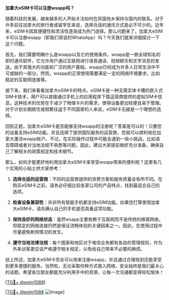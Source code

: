 **加拿大eSIM卡可以注册wsapp吗？**

随着科技的发展，越来越多的人开始关注如何在异国他乡保持与国内的联系。对于许多前往加拿大的旅行者或留学生来说，选择合适的通讯方式是必不可少的。近年来，eSIM卡因其便捷性和灵活性逐渐成为热门选择。那么问题来了，加拿大eSIM卡可以注册wsapp（即我们常说的WhatsApp）吗？今天我们就来详细探讨一下这个问题。

首先，我们需要明确什么是wsapp以及它的使用条件。wsapp是一款全球知名的即时通讯软件，它允许用户通过互联网进行语音通话、视频聊天和文字消息的发送。由于其强大的功能和广泛的用户基础，wsapp已经成为许多人日常生活中不可或缺的一部分。然而，wsapp的正常使用需要满足一定的网络环境要求，比如稳定的互联网连接等。

接下来，我们来看看加拿大eSIM卡的特点。eSIM卡是一种无需实体卡槽的嵌入式SIM卡技术，用户可以直接通过手机上的应用程序下载运营商提供的虚拟SIM卡信息。这种技术的优势在于减少了物理卡片的需求，使得设备更加轻便且易于管理。对于计划长期居住或频繁往返于不同国家的人来说，eSIM卡无疑是一个理想的选择。

回到正题，加拿大eSIM卡是否能够支持wsapp的注册呢？答案是可以的！只要您的设备支持eSIM功能，并且选择了提供国际服务的运营商，您就可以顺利地在加拿大激活wsapp账户。不过，在实际操作过程中可能会遇到一些小挑战，比如语言障碍或者对当地法规不熟悉等问题。因此，建议大家提前做好充分准备，确保自己了解相关的政策规定和技术细节。

那么，如何才能更好地利用加拿大eSIM卡来享受wsapp带来的便利呢？这里有几个实用的小贴士供大家参考：

1. **选择合适的运营商**：不同的运营商提供的资费方案和服务质量会有所不同。在购买eSIM卡之前，请务必仔细比较各家公司的产品特点，找到最适合自己的选项。
   
2. **检查设备兼容性**：并非所有智能手机都支持eSIM功能。如果您打算使用加拿大eSIM卡，请先确认自己的手机是否具备这项功能。
   
3. **保持良好的网络状态**：虽然wsapp主要依赖于互联网而不是传统的蜂窝网络，但稳定的网络连接仍然是保证流畅体验的关键因素之一。因此，在使用过程中尽量避免断网情况的发生。

4. **遵守当地法律法规**：每个国家和地区对于电信业务都有各自的管理规则，作为外来访客更应该严格遵守相关规定，以免给自己带来不必要的麻烦。

综上所述，加拿大eSIM卡完全可以用来注册wsapp，并且通过合理规划还能享受到更多便捷的服务。当然啦，无论采取何种方式接入网络，安全始终是我们最关心的话题。希望各位朋友都能充分利用手中的资源，让每一次沟通都变得轻松愉快！

[[TG💪+ @esim1088](https://t.me/s/esim1088)]

[[TG💪+ @esim1088](https://t.me/s/esim1088) ![Image](https://i.postimg.cc/4NQfJmqS/Snipaste-2025-05-13-00-14-12.png)]